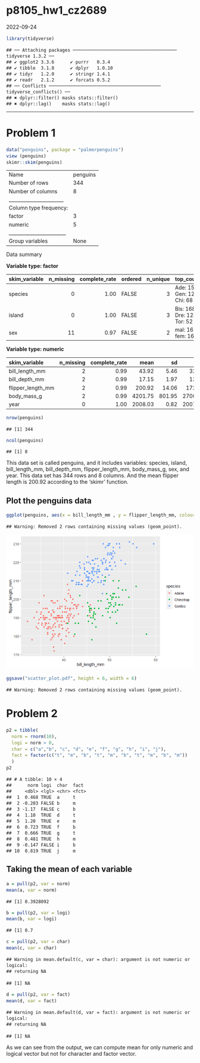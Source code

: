 p8105_hw1_cz2689
================
2022-09-24

``` r
library(tidyverse)
```

    ## ── Attaching packages ─────────────────────────────────────── tidyverse 1.3.2 ──
    ## ✔ ggplot2 3.3.6      ✔ purrr   0.3.4 
    ## ✔ tibble  3.1.8      ✔ dplyr   1.0.10
    ## ✔ tidyr   1.2.0      ✔ stringr 1.4.1 
    ## ✔ readr   2.1.2      ✔ forcats 0.5.2 
    ## ── Conflicts ────────────────────────────────────────── tidyverse_conflicts() ──
    ## ✖ dplyr::filter() masks stats::filter()
    ## ✖ dplyr::lag()    masks stats::lag()

------------------------------------------------------------------------

# Problem 1

``` r
data("penguins", package = "palmerpenguins")
view (penguins)
skimr::skim(penguins)
```

|                                                  |          |
|:-------------------------------------------------|:---------|
| Name                                             | penguins |
| Number of rows                                   | 344      |
| Number of columns                                | 8        |
| \_\_\_\_\_\_\_\_\_\_\_\_\_\_\_\_\_\_\_\_\_\_\_   |          |
| Column type frequency:                           |          |
| factor                                           | 3        |
| numeric                                          | 5        |
| \_\_\_\_\_\_\_\_\_\_\_\_\_\_\_\_\_\_\_\_\_\_\_\_ |          |
| Group variables                                  | None     |

Data summary

**Variable type: factor**

| skim_variable | n_missing | complete_rate | ordered | n_unique | top_counts                  |
|:--------------|----------:|--------------:|:--------|---------:|:----------------------------|
| species       |         0 |          1.00 | FALSE   |        3 | Ade: 152, Gen: 124, Chi: 68 |
| island        |         0 |          1.00 | FALSE   |        3 | Bis: 168, Dre: 124, Tor: 52 |
| sex           |        11 |          0.97 | FALSE   |        2 | mal: 168, fem: 165          |

**Variable type: numeric**

| skim_variable     | n_missing | complete_rate |    mean |     sd |     p0 |     p25 |     p50 |    p75 |   p100 | hist  |
|:------------------|----------:|--------------:|--------:|-------:|-------:|--------:|--------:|-------:|-------:|:------|
| bill_length_mm    |         2 |          0.99 |   43.92 |   5.46 |   32.1 |   39.23 |   44.45 |   48.5 |   59.6 | ▃▇▇▆▁ |
| bill_depth_mm     |         2 |          0.99 |   17.15 |   1.97 |   13.1 |   15.60 |   17.30 |   18.7 |   21.5 | ▅▅▇▇▂ |
| flipper_length_mm |         2 |          0.99 |  200.92 |  14.06 |  172.0 |  190.00 |  197.00 |  213.0 |  231.0 | ▂▇▃▅▂ |
| body_mass_g       |         2 |          0.99 | 4201.75 | 801.95 | 2700.0 | 3550.00 | 4050.00 | 4750.0 | 6300.0 | ▃▇▆▃▂ |
| year              |         0 |          1.00 | 2008.03 |   0.82 | 2007.0 | 2007.00 | 2008.00 | 2009.0 | 2009.0 | ▇▁▇▁▇ |

``` r
nrow(penguins)
```

    ## [1] 344

``` r
ncol(penguins)
```

    ## [1] 8

This data set is called penguins, and it includes variables: species,
island, bill_length_mm, bill_depth_mm, flipper_length_mm, body_mass_g,
sex, and year. This data set has 344 rows and 8 columns. And the mean
flipper length is 200.92 according to the ‘skimr’ function.

## Plot the penguins data

``` r
ggplot(penguins, aes(x = bill_length_mm , y = flipper_length_mm, colour = species)) + geom_point()
```

    ## Warning: Removed 2 rows containing missing values (geom_point).

![](p8105_hw1_cz2689_files/figure-gfm/unnamed-chunk-3-1.png)<!-- -->

``` r
ggsave("scatter_plot.pdf", height = 6, width = 6)
```

    ## Warning: Removed 2 rows containing missing values (geom_point).

# Problem 2

``` r
p2 = tibble(
  norm = rnorm(10),
  logi = norm > 0,
  char = c("a","b", "c", "d", "e", "f", "g", "h", "i", "j"),
  fact = factor(c("t", "m", "b", "t", "m", "b", "t", "m", "b", "m"))
  )
p2
```

    ## # A tibble: 10 × 4
    ##      norm logi  char  fact 
    ##     <dbl> <lgl> <chr> <fct>
    ##  1  0.468 TRUE  a     t    
    ##  2 -0.203 FALSE b     m    
    ##  3 -1.17  FALSE c     b    
    ##  4  1.10  TRUE  d     t    
    ##  5  1.20  TRUE  e     m    
    ##  6  0.723 TRUE  f     b    
    ##  7  0.666 TRUE  g     t    
    ##  8  0.481 TRUE  h     m    
    ##  9 -0.147 FALSE i     b    
    ## 10  0.819 TRUE  j     m

## Taking the mean of each variable

``` r
a = pull(p2, var = norm)
mean(a, var = norm)
```

    ## [1] 0.3928092

``` r
b = pull(p2, var = logi)
mean(b, var = logi)
```

    ## [1] 0.7

``` r
c = pull(p2, var = char)
mean(c, var = char)
```

    ## Warning in mean.default(c, var = char): argument is not numeric or logical:
    ## returning NA

    ## [1] NA

``` r
d = pull(p2, var = fact)
mean(d, var = fact)
```

    ## Warning in mean.default(d, var = fact): argument is not numeric or logical:
    ## returning NA

    ## [1] NA

As we can see from the output, we can compute mean for only numeric and
logical vector but not for character and factor vector.
